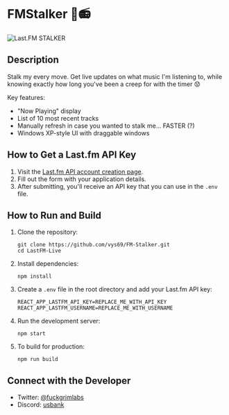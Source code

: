 # FMStalker 👀📻

![Last.FM STALKER](https://github.com/user-attachments/assets/32d377c8-6e60-4b54-b160-62bd9d811b07)

## Description

Stalk my every move. Get live updates on what music I'm listening to, while knowing exactly how long you've been a creep for with the timer 😟

Key features:
- "Now Playing" display
- List of 10 most recent tracks
- Manually refresh in case you wanted to stalk me... FASTER (?)
- Windows XP-style UI with draggable windows

## How to Get a Last.fm API Key

1. Visit the [Last.fm API account creation page](https://www.last.fm/api/account/create).
2. Fill out the form with your application details.
3. After submitting, you'll receive an API key that you can use in the `.env` file.

## How to Run and Build

1. Clone the repository:
   ```
   git clone https://github.com/vys69/FM-Stalker.git
   cd LastFM-Live
   ```

2. Install dependencies:
   ```
   npm install
   ```

3. Create a `.env` file in the root directory and add your Last.fm API key:
   ```
   REACT_APP_LASTFM_API_KEY=REPLACE_ME_WITH_API_KEY
   REACT_APP_LASTFM_USERNAME=REPLACE_ME_WITH_USERNAME
   ```

4. Run the development server:
   ```
   npm start
   ```

5. To build for production:
   ```
   npm run build
   ```

## Connect with the Developer

- Twitter: [@fuckgrimlabs](https://twitter.com/fuckgrimlabs)
- Discord: [usbank](https://discord.com/users/913656519847981067)
